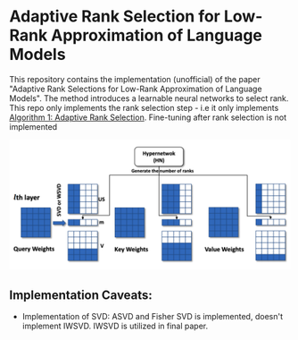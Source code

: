 # Adaptive Rank Selection for Low-Rank Approximation of Language Models
This repository contains the implementation (unofficial) of the paper "Adaptive Rank Selections for Low-Rank Approximation of Language Models". The method introduces a learnable neural networks to select rank. This repo only implements the rank selection step - i.e it only implements [Algorithm 1: Adaptive Rank Selection](https://aclanthology.org/2024.naacl-long.13.pdf). Fine-tuning after rank selection is not implemented

<p align="center">
  <img src="outline.png" alt="Outline Image"/>
</p>

## Implementation Caveats:
* Implementation of SVD: ASVD and Fisher SVD is implemented, doesn't implement IWSVD. IWSVD is utilized in final paper.
